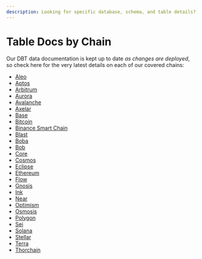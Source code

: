 ```yaml
---
description: Looking for specific database, schema, and table details? Look no further
---
```


# Table Docs by Chain

Our DBT data documentation is kept up to date _as changes are deployed_, so check here for the very latest details on each of our covered chains:

* [Aleo](https://flipsidecrypto.github.io/aleo-models/#!/overview/aleo_models)
* [Aptos](https://flipsidecrypto.github.io/aptos-models/#!/overview)
* [Arbitrum](https://flipsidecrypto.github.io/arbitrum-models/#!/overview)
* [Aurora](https://flipsidecrypto.github.io/aurora-models/#!/overview)
* [Avalanche](https://flipsidecrypto.github.io/avalanche-models/#!/overview)
* [Axelar](https://flipsidecrypto.github.io/axelar-models/#!/overview)  
* [Base](https://flipsidecrypto.github.io/base-models/#!/overview)
* [Bitcoin](https://flipsidecrypto.github.io/bitcoin-models/)
* [Binance Smart Chain](https://flipsidecrypto.github.io/bsc-models/#!/overview)
* [Blast](https://flipsidecrypto.github.io/blast-models/#!/overview)
* [Boba](https://flipsidecrypto.github.io/boba-models/#!/overview)
* [Bob](https://flipsidecrypto.github.io/bsc-models/#!/overview)
* [Core](https://flipsidecrypto.github.io/core-models/#!/overview/eclipse_models)
* [Cosmos](https://flipsidecrypto.github.io/cosmos-models/#!/overview)&#x20;
* [Eclipse](https://flipsidecrypto.github.io/eclipse-models/#!/overview/eclipse_models)
* [Ethereum](https://flipsidecrypto.github.io/ethereum-models/#!/overview)
* [Flow](https://flipsidecrypto.github.io/flow-models/#!/overview)&#x20;
* [Gnosis](https://flipsidecrypto.github.io/gnosis-models/#!/overview)
* [Ink](https://flipsidecrypto.github.io/ink-models/#!/overview/ink_models)
* [Near](https://flipsidecrypto.github.io/near-models/#!/overview)  
* [Optimism](https://flipsidecrypto.github.io/optimism-models/#!/overview)
* [Osmosis](https://flipsidecrypto.github.io/osmosis-models/#!/overview)&#x20;
* [Polygon](https://flipsidecrypto.github.io/polygon-models/#!/overview)
* [Sei](https://flipsidecrypto.github.io/sei-models/#!/overview)
* [Solana](https://flipsidecrypto.github.io/solana-models/#!/overview) &#x20;
* [Stellar](https://flipsidecrypto.github.io/stellar-models/#!/overview/stellar_models)
* [Terra](https://metricsdao.github.io/terra_dbt/#!/overview)&#x20;
* [Thorchain](https://flipsidecrypto.github.io/thorchain-models/#!/overview)

